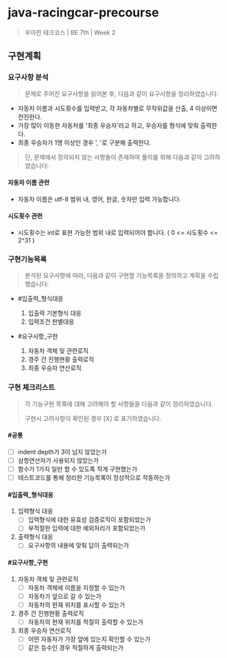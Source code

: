 # java-racingcar-precourse
> 우아한 테크코스 | BE 7th | Week 2

## 구현계획

### 요구사항 분석
> 문제로 주어진 요구사항을 읽어본 후, 다음과 같이 요구사항을 정리하였습니다.

- 자동차 이름과 시도횟수를 입력받고, 각 자동차별로 무작위값을 산출, 4 이상이면 전진한다.
- 가장 많이 이동한 자동차를 '최종 우승자'라고 하고, 우승자를 형식에 맞춰 출력한다.
- 최종 우승자가 1명 이상인 경우 ', '로 구분해 출력한다.

> 단, 문제에서 정의되지 않는 사항들이 존재하여 풀이를 위해 다음과 같이 고려하였습니다:

#### 자동차 이름 관련
- 자동차 이름은 utf-8 범위 내, 영어, 한글, 숫자만 입력 가능합니다.

#### 시도횟수 관련
- 시도횟수는 int로 표현 가능한 범위 내로 입력되어야 합니다. ( 0 <= 시도횟수 <= 2^31 )

### 구현기능목록
> 분석된 요구사항에 따라, 다음과 같이 구현할 기능목록을 정의하고 계획을 수립했습니다:

- #입출력_형식대응
    1. 입출력 기본형식 대응
    2. 입력조건 판별대응

- #요구사항_구현
    1. 자동차 객체 및 관련로직
    2. 경주 간 진행현황 출력로직
    3. 최종 우승자 연산로직

### 구현 체크리스트
> 각 기능구현 목록에 대해 고려해야 할 사항들을 다음과 같이 정리하였습니다.
>
> 구현시 고려사항이 확인된 경우 [X] 로 표기하였습니다.

#### #공통
- [ ] indent depth가 3이 넘지 않았는가
- [ ] 삼항연산자가 사용되지 않았는가
- [ ] 함수가 1가지 일만 할 수 있도록 작게 구현했는가
- [ ] 테스트코드를 통해 정리한 기능목록이 정상적으로 작동하는가

#### #입출력_형식대응

1. 입력형식 대응
    - [ ] 입력형식에 대한 유효성 검증로직이 포함되었는가
    - [ ] 부적절한 입력에 대한 예외처리가 포함되었는가
2. 출력형식 대응
    - [ ] 요구사항의 내용에 맞춰 답이 출력되는가

#### #요구사항_구현

1. 자동차 객체 및 관련로직
    - [ ] 자동차 객체에 이름을 지정할 수 있는가
    - [ ] 자동차가 앞으로 갈 수 있는가
    - [ ] 자동차의 현재 위치를 표시할 수 있는가
2. 경주 간 진행현황 출력로직
    - [ ] 자동차의 현재 위치를 적절히 출력할 수 있는가
3. 최종 우승자 연산로직
    - [ ] 어떤 자동차가 가장 앞에 있는지 확인할 수 있는가
    - [ ] 같은 등수인 경우 적절하게 출력되는가
